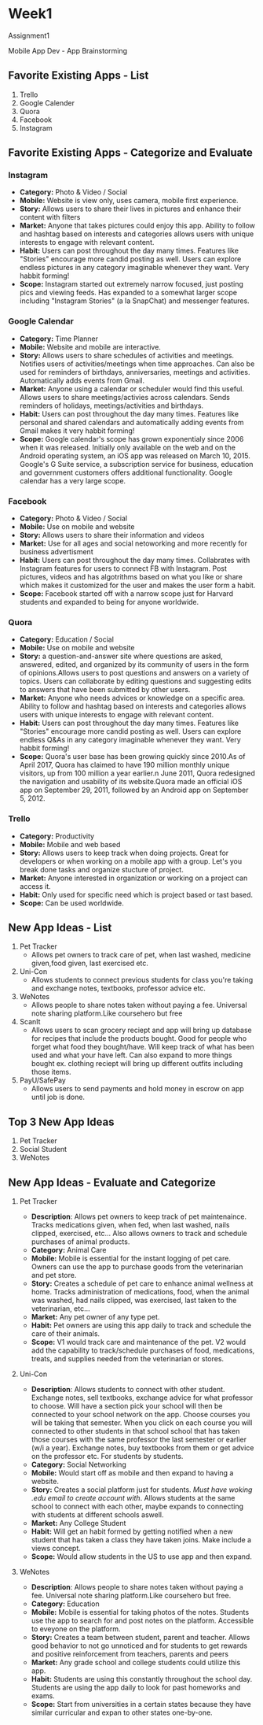 # Week1
Assignment1

Mobile App Dev - App Brainstorming 

## Favorite Existing Apps - List
1. Trello
2. Google Calender 
3. Quora 
4. Facebook
5. Instagram

## Favorite Existing Apps - Categorize and Evaluate
### Instagram
   - **Category:** Photo & Video / Social 
   - **Mobile:** Website is view only, uses camera, mobile first experience.
   - **Story:** Allows users to share their lives in pictures and enhance their content with filters
   - **Market:** Anyone that takes pictures could enjoy this app. Ability to follow and hashtag based on interests and categories allows users with unique interests to engage with relevant content.
   - **Habit:** Users can post throughout the day many times. Features like "Stories" encourage more candid posting as well. Users can explore endless pictures in any category imaginable whenever they want. Very habbit forming!
   - **Scope:** Instagram started out extremely narrow focused, just posting pics and viewing feeds. Has expanded to a somewhat larger scope including "Instagram Stories" (a la SnapChat) and messenger features.
### Google Calendar
   - **Category:** Time Planner
   - **Mobile:** Website and mobile are interactive.
   - **Story:** Allows users to share schedules of activities and meetings. Notifies users of activities/meetings when time approaches. Can also be used for reminders of birthdays, anniversaries, meetings and activities. Automatically adds events from Gmail.
   - **Market:** Anyone using a calendar or scheduler would find this useful. Allows users to share meetings/activies across calendars. Sends reminders of holidays, meetings/activities and birthdays.
   - **Habit:** Users can post throughout the day many times. Features like personal and shared calendars and automatically adding events from Gmail makes it very habbit forming!
   - **Scope:** Google calendar's scope has grown exponentialy since 2006 when it was released. Initially only available on the web and on the Android operating system, an iOS app was released on March 10, 2015. Google's G Suite service, a subscription service for business, education and government customers offers additional functionality. Google calendar has a very large scope.
### Facebook
   - **Category:** Photo & Video / Social 
   - **Mobile:** Use on mobile and website
   - **Story:** Allows users to share their information and videos 
   - **Market:** Use for all ages and social netoworking and more recently for business advertisment 
   - **Habit:** Users can post throughout the day many times. Collabrates with Instagram features for users to connect FB with Instagram. Post pictures, videos and has algotrithms based on what you like or share which makes it customized for the user and makes the user form a habit.
   - **Scope:** Facebook started off with a narrow scope just for Harvard students and expanded to being for anyone worldwide.
### Quora
   - **Category:** Education / Social 
   - **Mobile:** Use on mobile and website
   - **Story:** a question-and-answer site where questions are asked, answered, edited, and organized by its community of users in the form of opinions.Allows users to post questions and answers on a variety of topics. Users can collaborate by editing questions and suggesting edits to answers that have been submitted by other users.
   - **Market:** Anyone who needs advices or knowledge on a specific area. Ability to follow and hashtag based on interests and categories allows users with unique interests to engage with relevant content.
   - **Habit:** Users can post throughout the day many times. Features like "Stories" encourage more candid posting as well. Users can explore endless Q&As in any category imaginable whenever they want. Very habbit forming!
   - **Scope:** Quora's user base has been growing quickly since 2010.As of April 2017, Quora has claimed to have 190 million monthly unique visitors, up from 100 million a year earlier.n June 2011, Quora redesigned the navigation and usability of its website.Quora made an official iOS app on September 29, 2011, followed by an Android app on September 5, 2012.

### Trello
   - **Category:** Productivity 
   - **Mobile:** Mobile and web based 
   - **Story:** Allows users to keep track when doing projects. Great for developers or when working on a mobile app with a group. Let's you break done tasks and organize stucture of project.
   - **Market:** Anyone interested in organization or working on a project can access it.
   - **Habit:** Only used for specific need which is project based or tast based.
   - **Scope:** Can be used worldwide.

## New App Ideas - List
1. Pet Tracker
   - Allows pet owners to track care of pet, when last washed, medicine given,food given, last exercised etc.
2. Uni-Con
   - Allows students to connect previous students for class you're taking and exchange notes, textbooks, professor advice etc.
3. WeNotes 
   - Allows people to share notes taken without paying a fee. Universal note sharing platform.Like coursehero but free
4. ScanIt
   - Allows users to scan grocery reciept and app will bring up database for recipes that include the products bought. Good for people who forget what food they bought/have. Will keep track of what has been used and what your have left. Can also expand to more things bought ex. clothing reciept will bring up different outfits including those items.
5. PayU/SafePay
   - Allows users to send payments and hold money in escrow on app until job is done.

## Top 3 New App Ideas
1. Pet Tracker
2. Social Student
3. WeNotes
## New App Ideas - Evaluate and Categorize

1. Pet Tracker
   - **Description**: Allows pet owners to keep track of pet maintenaince. Tracks medications given, when fed, when last washed, nails clipped, exercised, etc... Also allows owners to track and schedule purchases of animal products.
   - **Category:** Animal Care
   - **Mobile:** Mobile is essential for the instant logging of pet care. Owners can use the app to purchase goods from the veterinarian and pet store. 
   - **Story:** Creates a schedule of pet care to enhance animal wellness at home. Tracks administration of medications, food, when the animal was washed, had nails clipped, was exercised, last taken to the veterinarian, etc...
   - **Market:** Any pet owner of any type pet.
   - **Habit:** Pet owners are using this app daily to track and schedule the care of their animals.
   - **Scope:** V1 would track care and maintenance of the pet. V2 would add the capability to track/schedule purchases of food, medications, treats, and supplies needed from the veterinarian or stores.

2. Uni-Con
   - **Description**: Allows students to connect with other student. Exchange notes, sell textbooks, exchange advice for what professor to choose. Will have a section pick your school will then be connected to your school network on the app. Choose courses you will be taking that semester. When you click on each course you will connected to other students in that school school that has taken those courses with the same professor the last semester or earlier (w/i a  year). Exchange notes, buy textbooks from them or get advice on the professor etc. For students by students. 
   - **Category:** Social Networking
   - **Mobile:** Would start off as mobile and then expand to having a website.
   - **Story:** Creates a social platform just for students. *Must have woking .edu email to create account with*. Allows students at the same school to connect with each other, maybe expands to connecting with students at different schools aswell.
   - **Market:** Any College Student  
   - **Habit:** Will get an habit formed by getting notified when a new student that has taken a class they have taken joins. Make include a views concept.
   - **Scope:** Would allow students in the US to use app and then expand.

2. WeNotes
   - **Description**: Allows people to share notes taken without paying a fee. Universal note sharing platform.Like coursehero but free. 
   - **Category:** Education
   - **Mobile:** Mobile is essential for taking photos of the notes. Students use the app to search for and post notes on the platform. Accessible to eveyone on the platform.
   - **Story:** Creates a team between student, parent and teacher. Allows good behavior to not go unnoticed and for students to get rewards and positive reinforcement from teachers, parents and peers
   - **Market:** Any grade school and college students could utilize this app. 
   - **Habit:** Students are using this constantly throughout the school day. Students are using the app daily to look for past homeworks and exams.
   - **Scope:** Start from universities in a certain states because they have similar curricular and expan to other states one-by-one.
